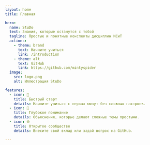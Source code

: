 ```yaml
---
layout: home
title: Главная

hero:
  name: StuDo
  text: Знания, которые останутся с тобой
  tagline: Простые и понятные конспекты дисциплин ИСиТ
  actions:
    - theme: brand
      text: Начните учиться
      link: /introduction
    - theme: alt
      text: GitHub
      link: https://github.com/mintyspider
  image:
    src: logo.png
    alt: Иллюстрация StuDo

features:
  - icon: 🚀
    title: Быстрый старт
    details: Начните учиться с первых минут без сложных настроек.
  - icon: 🧠
    title: Глубокое понимание
    details: Объяснения, которые делают сложные темы простыми.
  - icon: 🌐
    title: Открытое сообщество
    details: Внесите свой вклад или задай вопрос на GitHub.

---
```


<script setup>
import {
  VPTeamPage,
  VPTeamPageTitle,
  VPTeamMembers
} from 'vitepress/theme'

const members = [
  {
    avatar: 'https://avatars.githubusercontent.com/u/173299138?v=4',
    name: 'Анастасия Ларионова',
    title: 'Идейный вдохновитель',
    links: [
      { icon: 'github', link: 'https://github.com/mintyspider' },
      { icon: 'vk', link: 'https://vk.com/asya.lario777' }
    ]
  },
  {
    avatar: 'https://avatars.githubusercontent.com/u/135854145?v=4',
    name: 'Владислав Паньков',
    title: 'Соавтор контента',
    links: [
      { icon: 'github', link: 'https://github.com/FirstVlad99' },
      { icon: 'vk', link: 'https://vk.com/bebrbebr' }
    ]
  }
]
</script>

<VPTeamPage>
  <VPTeamPageTitle>
    <template #title>
      Кто мы такие
    </template>
    <template #lead>
      Команда, которая делает обучение вдохновляющим!
    </template>
  </VPTeamPageTitle>
  <VPTeamMembers :members="members" />
</VPTeamPage>